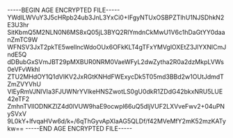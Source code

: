 -----BEGIN AGE ENCRYPTED FILE-----
YWdlLWVuY3J5cHRpb24ub3JnL3YxCi0+IFgyNTUxOSBPZTlhU1NJSDhkN2E3U3hr
SitKbmQ5M2NLN0N6MS8xQ05jL3BYQ2RlYmdnCkMwU1V6c1hDaGtYY0daanZmTC9W
WFNSV3JxT2pkTE5wellncWdoOUx6OFkKLT4gTFxYMVglOXEtZ3JlYXNlCmJndE5Q
dDBubGxSVmJBT29pMXBUR0NRM0VaeWFyL2dwZytha2R0a2dzMkpLVWs0eVFvWkhI
ZTU2MHdOY1Q1dVIKV2JxRGtKNHdFWExycDk5T05md3BBd2w1OUtJdmdTZmZVYVhU
VlEyRmVJNlVIa3FJUWNrYVlkeHNSZwotLS0gU0dkR1ZDdG42bkxNRU5LUE42eTF2
ZmhnTVllODNKZlZ4d0lVUW9haE9ocwpl66uQ5dljVUF2LXVveFwv2+04uPNySVxV
9L0kY+lfvqaHVw6d/k+/6qThGyvApXlaAG5QLDf/f42MVeMfY2mK52mzKATykw==
-----END AGE ENCRYPTED FILE-----
